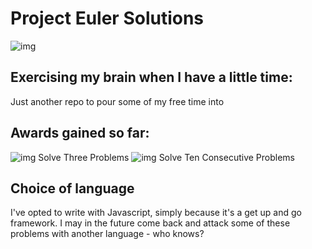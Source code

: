 # Project Euler Solutions

![img](https://projecteuler.net/images/euler_portrait.png)

## Exercising my brain when I have a little time:
Just another repo to pour some of my free time into

## Awards gained so far:

![img](https://projecteuler.net/images/awards/award_01.png) Solve Three Problems
![img](https://projecteuler.net/images/awards/award_03.png) Solve Ten Consecutive Problems


## Choice of language
I've opted to write with Javascript, simply because it's a get up and go framework. I may in the future come back and attack some of these problems with another language - who knows?

